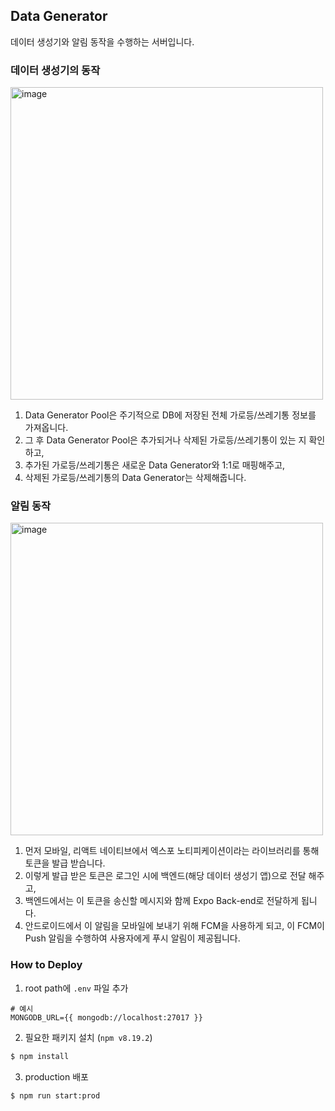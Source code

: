 ## Data Generator
데이터 생성기와 알림 동작을 수행하는 서버입니다.

### 데이터 생성기의 동작

<img width="500" alt="image" src="https://github.com/Water9Tree/Data-Generator/assets/78250089/563bf430-7260-4cc6-9749-6feaf1b96190">

1. Data Generator Pool은 주기적으로 DB에 저장된 전체 가로등/쓰레기통 정보를 가져옵니다.
2. 그 후 Data Generator Pool은 추가되거나 삭제된 가로등/쓰레기통이 있는 지 확인하고,
3. 추가된 가로등/쓰레기통은 새로운 Data Generator와 1:1로 매핑해주고,
4. 삭제된 가로등/쓰레기통의 Data Generator는 삭제해줍니다.

### 알림 동작

<img width="500" alt="image" src="https://github.com/Water9Tree/Data-Generator/assets/78250089/85c5a41a-8aa2-4a2a-bd95-9c4ab0f928b8">

1. 먼저 모바일, 리액트 네이티브에서 엑스포 노티피케이션이라는 라이브러리를 통해 토큰을 발급 받습니다.
2. 이렇게 발급 받은 토큰은 로그인 시에 백엔드(해당 데이터 생성기 앱)으로 전달 해주고,
3. 백엔드에서는 이 토큰을 송신할 메시지와 함께 Expo Back-end로 전달하게 됩니다.
4. 안드로이드에서 이 알림을 모바일에 보내기 위해 FCM을 사용하게 되고, 이 FCM이 Push 알림을 수행하여 사용자에게 푸시 알림이 제공됩니다.


### How to Deploy

1. root path에 `.env` 파일 추가
```dotenv
# 예시
MONGODB_URL={{ mongodb://localhost:27017 }}
```

2. 필요한 패키지 설치 (`npm v8.19.2`)
```bash
$ npm install
```

3. production 배포
```bash
$ npm run start:prod
```
